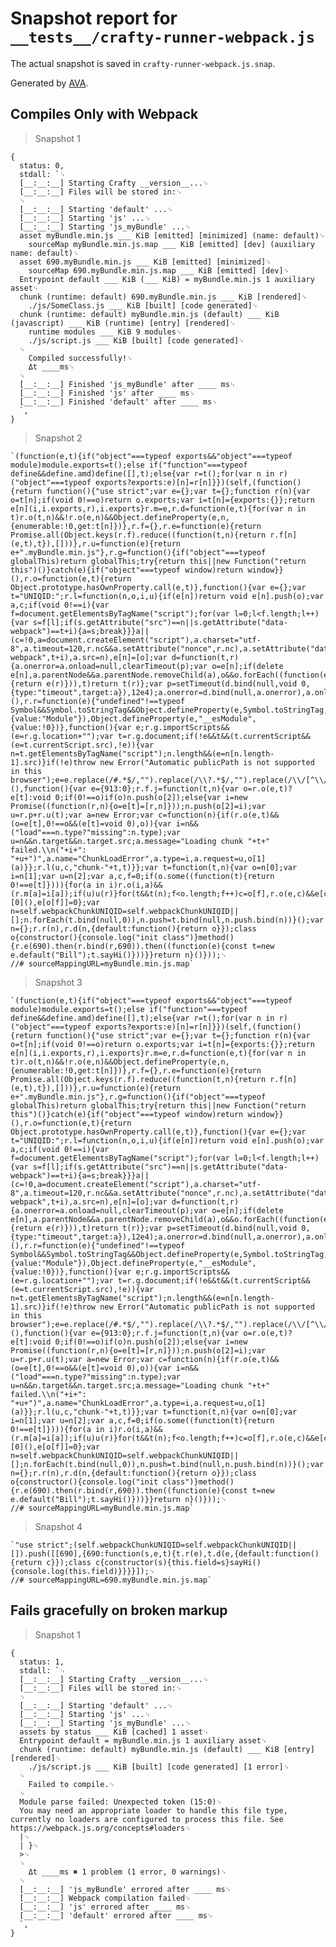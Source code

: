 # Snapshot report for `__tests__/crafty-runner-webpack.js`

The actual snapshot is saved in `crafty-runner-webpack.js.snap`.

Generated by [AVA](https://avajs.dev).

## Compiles Only with Webpack

> Snapshot 1

    {
      status: 0,
      stdall: `␊
      [__:__:__] Starting Crafty __version__...␊
      [__:__:__] Files will be stored in:␊
      ␊
      [__:__:__] Starting 'default' ...␊
      [__:__:__] Starting 'js' ...␊
      [__:__:__] Starting 'js_myBundle' ...␊
      asset myBundle.min.js ___ KiB [emitted] [minimized] (name: default)␊
        sourceMap myBundle.min.js.map ___ KiB [emitted] [dev] (auxiliary name: default)␊
      asset 690.myBundle.min.js ___ KiB [emitted] [minimized]␊
        sourceMap 690.myBundle.min.js.map ___ KiB [emitted] [dev]␊
      Entrypoint default ___ KiB (___ KiB) = myBundle.min.js 1 auxiliary asset␊
      chunk (runtime: default) 690.myBundle.min.js ___ KiB [rendered]␊
        ./js/SomeClass.js ___ KiB [built] [code generated]␊
      chunk (runtime: default) myBundle.min.js (default) ___ KiB (javascript) ___ KiB (runtime) [entry] [rendered]␊
        runtime modules ___ KiB 9 modules␊
        ./js/script.js ___ KiB [built] [code generated]␊
      ␊
        Compiled successfully!␊
        Δt ____ms␊
      ␊
      [__:__:__] Finished 'js_myBundle' after ____ ms␊
      [__:__:__] Finished 'js' after ____ ms␊
      [__:__:__] Finished 'default' after ____ ms␊
      `,
    }

> Snapshot 2

    `(function(e,t){if("object"===typeof exports&&"object"===typeof module)module.exports=t();else if("function"===typeof define&&define.amd)define([],t);else{var r=t();for(var n in r)("object"===typeof exports?exports:e)[n]=r[n]}})(self,(function(){return function(){"use strict";var e={};var t={};function r(n){var o=t[n];if(void 0!==o)return o.exports;var i=t[n]={exports:{}};return e[n](i,i.exports,r),i.exports}r.m=e,r.d=function(e,t){for(var n in t)r.o(t,n)&&!r.o(e,n)&&Object.defineProperty(e,n,{enumerable:!0,get:t[n]})},r.f={},r.e=function(e){return Promise.all(Object.keys(r.f).reduce((function(t,n){return r.f[n](e,t),t}),[]))},r.u=function(e){return e+".myBundle.min.js"},r.g=function(){if("object"===typeof globalThis)return globalThis;try{return this||new Function("return this")()}catch(e){if("object"===typeof window)return window}}(),r.o=function(e,t){return Object.prototype.hasOwnProperty.call(e,t)},function(){var e={};var t="UNIQID:";r.l=function(n,o,i,u){if(e[n])return void e[n].push(o);var a,c;if(void 0!==i){var f=document.getElementsByTagName("script");for(var l=0;l<f.length;l++){var s=f[l];if(s.getAttribute("src")==n||s.getAttribute("data-webpack")==t+i){a=s;break}}}a||(c=!0,a=document.createElement("script"),a.charset="utf-8",a.timeout=120,r.nc&&a.setAttribute("nonce",r.nc),a.setAttribute("data-webpack",t+i),a.src=n),e[n]=[o];var d=function(t,r){a.onerror=a.onload=null,clearTimeout(p);var o=e[n];if(delete e[n],a.parentNode&&a.parentNode.removeChild(a),o&&o.forEach((function(e){return e(r)})),t)return t(r)};var p=setTimeout(d.bind(null,void 0,{type:"timeout",target:a}),12e4);a.onerror=d.bind(null,a.onerror),a.onload=d.bind(null,a.onload),c&&document.head.appendChild(a)}}(),r.r=function(e){"undefined"!==typeof Symbol&&Symbol.toStringTag&&Object.defineProperty(e,Symbol.toStringTag,{value:"Module"}),Object.defineProperty(e,"__esModule",{value:!0})},function(){var e;r.g.importScripts&&(e=r.g.location+"");var t=r.g.document;if(!e&&t&&(t.currentScript&&(e=t.currentScript.src),!e)){var n=t.getElementsByTagName("script");n.length&&(e=n[n.length-1].src)}if(!e)throw new Error("Automatic publicPath is not supported in this browser");e=e.replace(/#.*$/,"").replace(/\\?.*$/,"").replace(/\\/[^\\/]+$/,"/"),r.p=e}(),function(){var e={913:0};r.f.j=function(t,n){var o=r.o(e,t)?e[t]:void 0;if(0!==o)if(o)n.push(o[2]);else{var i=new Promise((function(r,n){o=e[t]=[r,n]}));n.push(o[2]=i);var u=r.p+r.u(t);var a=new Error;var c=function(n){if(r.o(e,t)&&(o=e[t],0!==o&&(e[t]=void 0),o)){var i=n&&("load"===n.type?"missing":n.type);var u=n&&n.target&&n.target.src;a.message="Loading chunk "+t+" failed.\\n("+i+": "+u+")",a.name="ChunkLoadError",a.type=i,a.request=u,o[1](a)}};r.l(u,c,"chunk-"+t,t)}};var t=function(t,n){var o=n[0];var i=n[1];var u=n[2];var a,c,f=0;if(o.some((function(t){return 0!==e[t]}))){for(a in i)r.o(i,a)&&(r.m[a]=i[a]);if(u)u(r)}for(t&&t(n);f<o.length;f++)c=o[f],r.o(e,c)&&e[c]&&e[c][0](),e[o[f]]=0};var n=self.webpackChunkUNIQID=self.webpackChunkUNIQID||[];n.forEach(t.bind(null,0)),n.push=t.bind(null,n.push.bind(n))}();var n={};r.r(n),r.d(n,{default:function(){return o}});class o{constructor(){console.log("init class")}method(){r.e(690).then(r.bind(r,690)).then((function(e){const t=new e.default("Bill");t.sayHi()}))}}return n}()}));␊
    //# sourceMappingURL=myBundle.min.js.map`

> Snapshot 3

    `(function(e,t){if("object"===typeof exports&&"object"===typeof module)module.exports=t();else if("function"===typeof define&&define.amd)define([],t);else{var r=t();for(var n in r)("object"===typeof exports?exports:e)[n]=r[n]}})(self,(function(){return function(){"use strict";var e={};var t={};function r(n){var o=t[n];if(void 0!==o)return o.exports;var i=t[n]={exports:{}};return e[n](i,i.exports,r),i.exports}r.m=e,r.d=function(e,t){for(var n in t)r.o(t,n)&&!r.o(e,n)&&Object.defineProperty(e,n,{enumerable:!0,get:t[n]})},r.f={},r.e=function(e){return Promise.all(Object.keys(r.f).reduce((function(t,n){return r.f[n](e,t),t}),[]))},r.u=function(e){return e+".myBundle.min.js"},r.g=function(){if("object"===typeof globalThis)return globalThis;try{return this||new Function("return this")()}catch(e){if("object"===typeof window)return window}}(),r.o=function(e,t){return Object.prototype.hasOwnProperty.call(e,t)},function(){var e={};var t="UNIQID:";r.l=function(n,o,i,u){if(e[n])return void e[n].push(o);var a,c;if(void 0!==i){var f=document.getElementsByTagName("script");for(var l=0;l<f.length;l++){var s=f[l];if(s.getAttribute("src")==n||s.getAttribute("data-webpack")==t+i){a=s;break}}}a||(c=!0,a=document.createElement("script"),a.charset="utf-8",a.timeout=120,r.nc&&a.setAttribute("nonce",r.nc),a.setAttribute("data-webpack",t+i),a.src=n),e[n]=[o];var d=function(t,r){a.onerror=a.onload=null,clearTimeout(p);var o=e[n];if(delete e[n],a.parentNode&&a.parentNode.removeChild(a),o&&o.forEach((function(e){return e(r)})),t)return t(r)};var p=setTimeout(d.bind(null,void 0,{type:"timeout",target:a}),12e4);a.onerror=d.bind(null,a.onerror),a.onload=d.bind(null,a.onload),c&&document.head.appendChild(a)}}(),r.r=function(e){"undefined"!==typeof Symbol&&Symbol.toStringTag&&Object.defineProperty(e,Symbol.toStringTag,{value:"Module"}),Object.defineProperty(e,"__esModule",{value:!0})},function(){var e;r.g.importScripts&&(e=r.g.location+"");var t=r.g.document;if(!e&&t&&(t.currentScript&&(e=t.currentScript.src),!e)){var n=t.getElementsByTagName("script");n.length&&(e=n[n.length-1].src)}if(!e)throw new Error("Automatic publicPath is not supported in this browser");e=e.replace(/#.*$/,"").replace(/\\?.*$/,"").replace(/\\/[^\\/]+$/,"/"),r.p=e}(),function(){var e={913:0};r.f.j=function(t,n){var o=r.o(e,t)?e[t]:void 0;if(0!==o)if(o)n.push(o[2]);else{var i=new Promise((function(r,n){o=e[t]=[r,n]}));n.push(o[2]=i);var u=r.p+r.u(t);var a=new Error;var c=function(n){if(r.o(e,t)&&(o=e[t],0!==o&&(e[t]=void 0),o)){var i=n&&("load"===n.type?"missing":n.type);var u=n&&n.target&&n.target.src;a.message="Loading chunk "+t+" failed.\\n("+i+": "+u+")",a.name="ChunkLoadError",a.type=i,a.request=u,o[1](a)}};r.l(u,c,"chunk-"+t,t)}};var t=function(t,n){var o=n[0];var i=n[1];var u=n[2];var a,c,f=0;if(o.some((function(t){return 0!==e[t]}))){for(a in i)r.o(i,a)&&(r.m[a]=i[a]);if(u)u(r)}for(t&&t(n);f<o.length;f++)c=o[f],r.o(e,c)&&e[c]&&e[c][0](),e[o[f]]=0};var n=self.webpackChunkUNIQID=self.webpackChunkUNIQID||[];n.forEach(t.bind(null,0)),n.push=t.bind(null,n.push.bind(n))}();var n={};r.r(n),r.d(n,{default:function(){return o}});class o{constructor(){console.log("init class")}method(){r.e(690).then(r.bind(r,690)).then((function(e){const t=new e.default("Bill");t.sayHi()}))}}return n}()}));␊
    //# sourceMappingURL=myBundle.min.js.map`

> Snapshot 4

    `"use strict";(self.webpackChunkUNIQID=self.webpackChunkUNIQID||[]).push([[690],{690:function(s,e,t){t.r(e),t.d(e,{default:function(){return c}});class c{constructor(s){this.field=s}sayHi(){console.log(this.field)}}}}]);␊
    //# sourceMappingURL=690.myBundle.min.js.map`

## Fails gracefully on broken markup

> Snapshot 1

    {
      status: 1,
      stdall: `␊
      [__:__:__] Starting Crafty __version__...␊
      [__:__:__] Files will be stored in:␊
      ␊
      [__:__:__] Starting 'default' ...␊
      [__:__:__] Starting 'js' ...␊
      [__:__:__] Starting 'js_myBundle' ...␊
      assets by status ___ KiB [cached] 1 asset␊
      Entrypoint default = myBundle.min.js 1 auxiliary asset␊
      chunk (runtime: default) myBundle.min.js (default) ___ KiB [entry] [rendered]␊
        ./js/script.js ___ KiB [built] [code generated] [1 error]␊
      ␊
        Failed to compile.␊
      ␊
      Module parse failed: Unexpected token (15:0)␊
      You may need an appropriate loader to handle this file type, currently no loaders are configured to process this file. See https://webpack.js.org/concepts#loaders␊
      |␊
      | }␊
      >␊
      ␊
        Δt ____ms ✖ 1 problem (1 error, 0 warnings)␊
      ␊
      [__:__:__] 'js_myBundle' errored after ____ ms␊
      [__:__:__] Webpack compilation failed␊
      [__:__:__] 'js' errored after ____ ms␊
      [__:__:__] 'default' errored after ____ ms␊
      `,
    }
